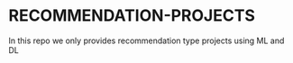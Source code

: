 # RECOMMENDATION-PROJECTS
In this repo  we only provides recommendation type projects using ML and DL
